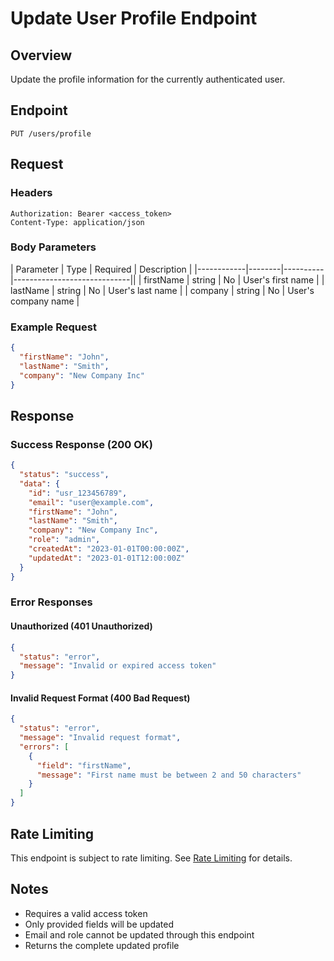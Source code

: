 # Update User Profile Endpoint

## Overview

Update the profile information for the currently authenticated user.

## Endpoint

```http
PUT /users/profile
```

## Request

### Headers

```http
Authorization: Bearer <access_token>
Content-Type: application/json
```

### Body Parameters

| Parameter  | Type   | Required | Description                 |
|------------|--------|----------|-----------------------------||
| firstName  | string | No       | User's first name          |
| lastName   | string | No       | User's last name           |
| company    | string | No       | User's company name        |

### Example Request

```json
{
  "firstName": "John",
  "lastName": "Smith",
  "company": "New Company Inc"
}
```

## Response

### Success Response (200 OK)

```json
{
  "status": "success",
  "data": {
    "id": "usr_123456789",
    "email": "user@example.com",
    "firstName": "John",
    "lastName": "Smith",
    "company": "New Company Inc",
    "role": "admin",
    "createdAt": "2023-01-01T00:00:00Z",
    "updatedAt": "2023-01-01T12:00:00Z"
  }
}
```

### Error Responses

#### Unauthorized (401 Unauthorized)

```json
{
  "status": "error",
  "message": "Invalid or expired access token"
}
```

#### Invalid Request Format (400 Bad Request)

```json
{
  "status": "error",
  "message": "Invalid request format",
  "errors": [
    {
      "field": "firstName",
      "message": "First name must be between 2 and 50 characters"
    }
  ]
}
```

## Rate Limiting

This endpoint is subject to rate limiting. See [Rate Limiting](../../rate-limiting.md) for details.

## Notes

- Requires a valid access token
- Only provided fields will be updated
- Email and role cannot be updated through this endpoint
- Returns the complete updated profile
